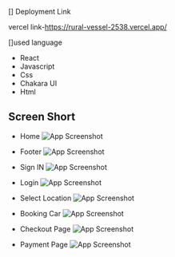 [] Deployment Link

vercel link-https://rural-vessel-2538.vercel.app/

[]used language

- React
- Javascript
- Css
- Chakara UI
- Html

## Screen Short
- Home
![App Screenshot](https://user-images.githubusercontent.com/91541289/146790574-517f5a2e-d314-4795-9e8d-b28601cec36a.png)
- Footer
![App Screenshot](https://user-images.githubusercontent.com/91541289/146790572-44d3aedf-62e3-442f-865e-ae5ee06c4293.png)
- Sign IN
![App Screenshot](https://user-images.githubusercontent.com/91541289/146790584-98200afb-7240-4c2d-b81b-eb10046e0a89.png)
- Login
![App Screenshot](https://user-images.githubusercontent.com/91541289/146790569-55b678c7-e611-4ad7-831c-52f6dd9d0115.png)
- Select Location
![App Screenshot](https://user-images.githubusercontent.com/91541289/146790575-3bd7f236-9c10-4a89-9514-f33e6a6e7461.png)
- Booking Car
![App Screenshot](https://user-images.githubusercontent.com/91541289/146790595-8723b759-1445-484c-8dee-a2076857b946.png)
- Checkout Page
![App Screenshot](https://user-images.githubusercontent.com/91541289/146790592-97203e87-e95e-4a0f-9a05-e61907c82d88.png)

- Payment Page
![App Screenshot](https://user-images.githubusercontent.com/91541289/146790581-b69cd1a4-8c9b-4208-8181-e8314bb3cde7.png)
